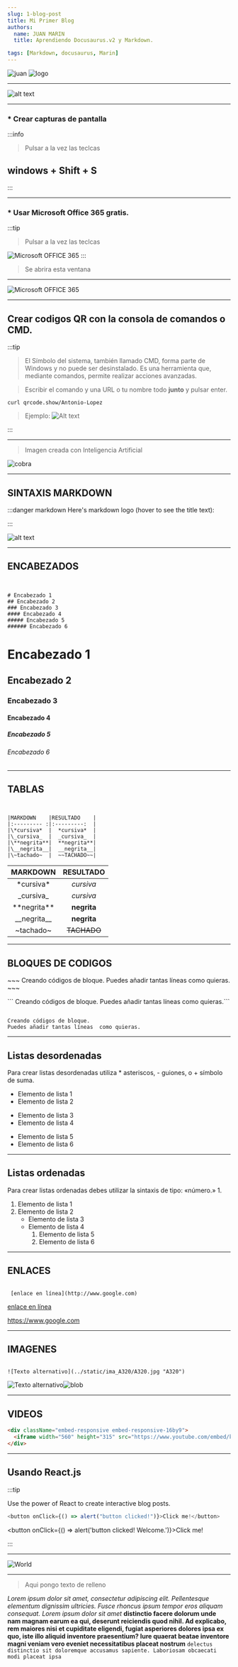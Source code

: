 ```yaml
---
slug: 1-blog-post
title: Mi Primer Blog
authors:
  name: JUAN MARIN
  title: Aprendiendo Docusaurus.v2 y Markdown.

tags: [Markdown, docusaurus, Marin]
---
```


![juan](../static/img-png/juan3.png)
![logo](./imagenes/logo.jpg)

 
 
---

![alt text][logo]

 ---

 ### * Crear capturas de pantalla

:::info
>Pulsar a la vez las teclcas
## windows + Shift + S
:::

 ---

 ### * Usar  Microsoft  Office 365 gratis.
:::tip

> Pulsar a la vez las teclcas 

![Microsoft OFFICE 365](imagenes/key.png)
:::
> Se abrira esta ventana
---

![Microsoft OFFICE 365](imagenes/365.png)

---




## Crear codigos QR con la consola de comandos o CMD.


:::tip

> El Símbolo del sistema, también llamado CMD, forma parte de Windows y no puede ser desinstalado. Es una herramienta que, mediante comandos, permite realizar acciones avanzadas.

> Escribir el comando y una URL o tu nombre todo **junto** y pulsar enter.

`curl qrcode.show/Antonio-Lopez ` 

> Ejemplo:
  ![Alt text](./imagenes/qr.png)  
 
:::

---
 
> Imagen creada con Inteligencia Artificial

![cobra](../static/img-png/cobra.png)

---



## SINTAXIS MARKDOWN

:::danger markdown
Here's markdown logo (hover to see the title text):

:::

![alt text][logo]

[logo]: https://github.com/adam-p/markdown-here/raw/master/src/common/images/icon48.png "Este es el logo de Markdown"



---

## ENCABEZADOS

```


# Encabezado 1
## Encabezado 2
### Encabezado 3
#### Encabezado 4
##### Encabezado 5
###### Encabezado 6

```

# Encabezado 1

## Encabezado 2

### Encabezado 3

#### Encabezado 4

##### Encabezado 5

###### Encabezado 6

---

## TABLAS

```


|MARKDOWN	 |RESULTADO    |
|:--------- :|:---------:  |
|\*cursiva*  |	*cursiva*  |
|\_cursiva_  |	_cursiva_  |
|\**negrita**|	**negrita**|
|\__negrita__|	__negrita__|
|\~tachado~  |  ~~TACHADO~~|

```

|    MARKDOWN     |  RESULTADO  |
| :-------------: | :---------: |
|   \*cursiva\*   |  _cursiva_  |
|   \_cursiva\_   |  _cursiva_  |
| \*\*negrita\*\* | **negrita** |
| \_\_negrita\_\_ | **negrita** |
|   \~tachado~    | ~~TACHADO~~ |

---

## BLOQUES DE CODIGOS

\~~~
Creando códigos de bloque.
Puedes añadir tantas líneas como quieras. ~~~

\```
Creando códigos de bloque.
Puedes añadir tantas líneas como quieras.```

```

Creando códigos de bloque.
Puedes añadir tantas líneas  como quieras.
```

---

## Listas desordenadas

Para crear listas desordenadas utiliza \* asteriscos, - guiones, o + símbolo de suma.

- Elemento de lista 1
- Elemento de lista 2

* Elemento de lista 3
* Elemento de lista 4

- Elemento de lista 5
- Elemento de lista 6

---

## Listas ordenadas

Para crear listas ordenadas debes utilizar la sintaxis de tipo: «número.» 1.

1. Elemento de lista 1
2. Elemento de lista 2
   - Elemento de lista 3
   - Elemento de lista 4
     1. Elemento de lista 5
     2. Elemento de lista 6

---

## ENLACES

```

 [enlace en línea](http://www.google.com)
```

[enlace en línea](https://www.google.com)

<https://www.google.com>

---

## IMAGENES

```

![Texto alternativo](../static/ima_A320/A320.jpg "A320")
```

![Texto alternativo](../static/ima_A320/A320.jpg "A320")![blob](../static/img-svg/blob1.svg "blob")

---

## VIDEOS

```html
<div className="embed-responsive embed-responsive-16by9">
  <iframe width="560" height="315" src="https://www.youtube.com/embed/kKHGgRUfNfc" title="YouTube video player" frameBorder="0" allow="accelerometer; autoplay; clipboard-write; encrypted-media; gyroscope; picture-in-picture; web-share" allowFullScreen></iframe>
</div>
```

 


---

## Usando React.js

:::tip

Use the power of React to create interactive blog posts.

```js
<button onClick={() => alert("button clicked!")}>Click me!</button>
```

<button onClick={() => alert('button clicked! Welcome.')}>Click me!</button>

:::

---
 
 ![World](../static/img-svg/World.svg)   
 
 

 

---
> Aqui pongo texto de relleno

_Lorem ipsum dolor sit amet, consectetur adipiscing elit. Pellentesque elementum dignissim ultricies. Fusce rhoncus ipsum tempor eros aliquam consequat. Lorem ipsum dolor sit amet_
**distinctio facere dolorum unde nam magnam earum ea qui, deserunt reiciendis quod nihil. Ad explicabo, rem maiores nisi et cupiditate eligendi, fugiat asperiores dolores ipsa ex quo, iste illo aliquid inventore praesentium? Iure quaerat beatae inventore magni veniam vero eveniet necessitatibus placeat nostrum** `delectus distinctio sit doloremque accusamus sapiente. Laboriosam obcaecati modi placeat ipsa `
